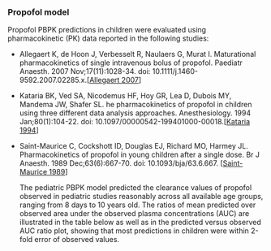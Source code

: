 ### Propofol model

Propofol PBPK predictions in children were evaluated using pharmacokinetic (PK) data reported in the following studies: 

- Allegaert K, de Hoon J, Verbesselt R, Naulaers G, Murat I. Maturational pharmacokinetics of single intravenous bolus of propofol. Paediatr Anaesth. 2007 Nov;17(11):1028-34. doi: 10.1111/j.1460-9592.2007.02285.x.[[Allegaert 2007](#3-references)]

- Kataria BK, Ved SA, Nicodemus HF, Hoy GR, Lea D, Dubois MY, Mandema JW, Shafer SL.  he pharmacokinetics of propofol in children using three different data analysis approaches. Anesthesiology. 1994 Jan;80(1):104-22. doi: 10.1097/00000542-199401000-00018.[[Kataria 1994](#3-references)]

- Saint-Maurice C, Cockshott ID, Douglas EJ, Richard MO, Harmey JL. Pharmacokinetics of propofol in young children after a single dose. Br J Anaesth. 1989 Dec;63(6):667-70. doi: 10.1093/bja/63.6.667. [[Saint-Maurice 1989](#3-references)]

  The pediatric PBPK model predicted the clearance values of propofol observed in pediatric studies reasonably across all available age groups, ranging from 8 days to 10 years old. The ratios of mean predicted over observed area under the observed plasma concentrations (AUC) are illustrated in the table below as well as in the predicted versus observed AUC ratio plot, showing that most predictions in children were within 2-fold error of observed values.

